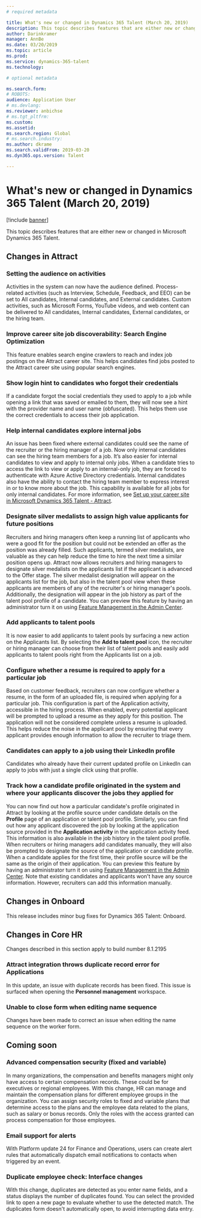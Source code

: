 ```yaml
---
# required metadata

title: What's new or changed in Dynamics 365 Talent (March 20, 2019)
description: This topic describes features that are either new or changed in Microsoft Dynamics 365 Talent.
author: Darinkramer
manager: AnnBe
ms.date: 03/20/2019
ms.topic: article
ms.prod: 
ms.service: dynamics-365-talent
ms.technology: 

# optional metadata

ms.search.form: 
# ROBOTS: 
audience: Application User
# ms.devlang: 
ms.reviewer: anbichse
# ms.tgt_pltfrm: 
ms.custom: 
ms.assetid: 
ms.search.region: Global
# ms.search.industry: 
ms.author: dkrame
ms.search.validFrom: 2019-03-20
ms.dyn365.ops.version: Talent

---
```

# What's new or changed in Dynamics 365 Talent (March 20, 2019)

[!include [banner](includes/banner.md)]

This topic describes features that are either new or changed in Microsoft Dynamics 365 Talent.

## Changes in Attract

### Setting the audience on activities
Activities in the system can now have the audience defined. Process-related activities (such as Interview, Schedule, Feedback, and EEO) can be set to All candidates, Internal candidates, and External candidates. Custom activities, such as Microsoft Forms, YouTube videos, and web content can be delivered to All candidates, Internal candidates, External candidates, or the hiring team.  

### Improve career site job discoverability: Search Engine Optimization
This feature enables search engine crawlers to reach and index job postings on the Attract career site. This helps candidates find jobs posted to the Attract career site using popular search engines.

### Show login hint to candidates who forgot their credentials
If a candidate forgot the social credentials they used to apply to a job while opening a link that was saved or emailed to them, they will now see a hint with the provider name and user name (obfuscated). This helps them use the correct credentials to access their job application.

### Help internal candidates explore internal jobs
An issue has been fixed where external candidates could see the name of the recruiter or the hiring manager of a job. Now only internal candidates can see the hiring team members for a job. 
It’s also easier for internal candidates to view and apply to internal only jobs. When a candidate tries to access the link to view or apply to an internal-only job, they are forced to authenticate with Azure Active Directory credentials. Internal candidates also have the ability to contact the hiring team member to express interest in or to know more about the job. This capability is available for all jobs for only internal candidates. For more information, see [Set up your career site in Microsoft Dynamics 365 Talent - Attract](./career-site.md).

### Designate silver medalists to assign high value applicants for future positions
Recruiters and hiring managers often keep a running list of applicants who were a good fit for the position but could not be extended an offer as the position was already filled. Such applicants, termed silver medalists, are valuable as they can help reduce the time to hire the next time a similar position opens up. Attract now allows recruiters and hiring managers to designate silver medalists on the applicants list if the applicant is advanced to the Offer stage. The silver medalist designation will appear on the applicants list for the job, but also in the talent pool view when these applicants are members of any of the recruiter's or hiring manager's pools. Additionally, the designation will appear in the job history as part of the talent pool profile of a candidate. You can preview this feature by having an administrator turn it on using [Feature Management in the Admin Center](https://docs.microsoft.com/dynamics365/unified-operations/talent/access-preview-feature).

### Add applicants to talent pools
It is now easier to add applicants to talent pools by surfacing a new action on the Applicants list. By selecting the **Add to talent pool** icon, the recruiter or hiring manager can choose from their list of talent pools and easily add applicants to talent pools right from the Applicants list on a job.

### Configure whether a resume is required to apply for a particular job
Based on customer feedback, recruiters can now configure whether a resume, in the form of an uploaded file, is required when applying for a particular job. This configuration is part of the Application activity, accessible in the hiring process. When enabled, every potential applicant will be prompted to upload a resume as they apply for this position. The application will not be considered complete unless a resume is uploaded. This helps reduce the noise in the applicant pool by ensuring that every applicant provides enough information to allow the recruiter to triage them.

### Candidates can apply to a job using their LinkedIn profile
Candidates who already have their current updated profile on LinkedIn can apply to jobs with just a single click using that profile.

### Track how a candidate profile originated in the system and where your applicants discover the jobs they applied for
You can now find out how a particular candidate's profile originated in Attract by looking at the profile source under candidate details on the **Profile** page of an application or talent pool profile. Similarly, you can find out how any applicant discovered the job by looking at the application source provided in the **Application activity** in the application activity feed. This information is also available in the job history in the talent pool profile. When recruiters or hiring managers add candidates manually, they will also be prompted to designate the source of the application or candidate profile. When a candidate applies for the first time, their profile source will be the same as the origin of their application. You can preview this feature by having an administrator turn it on using [Feature Management in the Admin Center](https://docs.microsoft.com/dynamics365/unified-operations/talent/access-preview-feature). Note that existing candidates and applicants won't have any source information. However, recruiters can add this information manually.

## Changes in Onboard

This release includes minor bug fixes for Dynamics 365 Talent: Onboard.

## Changes in Core HR

Changes described in this section apply to build number 8.1.2195

### Attract integration throws duplicate record error for Applications
In this update, an issue with duplicate records has been fixed. This issue is surfaced when opening the **Personnel management** workspace.

### Unable to close form when editing name sequence
Changes have been made to correct an issue when editing the name sequence on the worker form.

## Coming soon

###  Advanced compensation security (fixed and variable)
In many organizations, the compensation and benefits managers might only have access to certain compensation records. These could be for executives or regional employees. With this change, HR can manage and maintain the compensation plans for different employee groups in the organization. You can assign security roles to fixed and variable plans that determine access to the plans and the employee data related to the plans, such as salary or bonus records. Only the roles with the access granted can process compensation for those employees.

###  Email support for alerts
With Platform update 24 for Finance and Operations, users can create alert rules that automatically dispatch email notifications to contacts when triggered by an event.

### Duplicate employee check: Interface changes
With this change, duplicates are detected as you enter name fields, and a status displays the number of duplicates found. You can select the provided link to open a new page to evaluate whether to use the detected match. The duplicates form doesn't automatically open, to avoid interrupting data entry.


